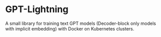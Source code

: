 # GPT-Lightning

A small library for training text GPT models (Decoder-block only models with implicit embedding) with Docker on Kubernetes clusters. 